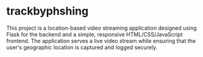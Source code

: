 # trackbyphshing
This project is a location-based video streaming application designed using Flask for the backend and a simple, responsive HTML/CSS/JavaScript frontend. The application serves a live video stream while ensuring that the user's geographic location is captured and logged securely. 
